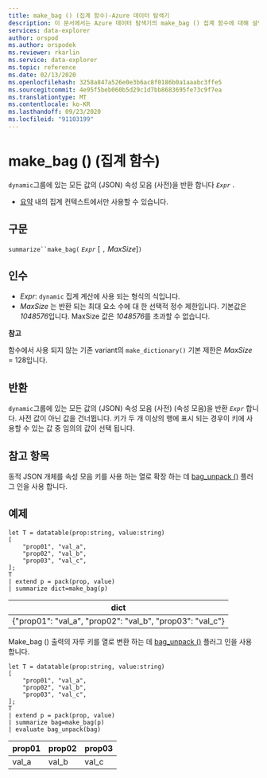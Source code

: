 ```yaml
---
title: make_bag () (집계 함수)-Azure 데이터 탐색기
description: 이 문서에서는 Azure 데이터 탐색기의 make_bag () 집계 함수에 대해 설명 합니다.
services: data-explorer
author: orspod
ms.author: orspodek
ms.reviewer: rkarlin
ms.service: data-explorer
ms.topic: reference
ms.date: 02/13/2020
ms.openlocfilehash: 3258a847a526e0e3b6ac8f0186b0a1aaabc3ffe5
ms.sourcegitcommit: 4e95f5beb060b5d29c1d7bb8683695fe73c9f7ea
ms.translationtype: MT
ms.contentlocale: ko-KR
ms.lasthandoff: 09/23/2020
ms.locfileid: "91103199"
---
```

# <a name="make_bag-aggregation-function"></a>make_bag () (집계 함수)

`dynamic`그룹에 있는 모든 값의 (JSON) 속성 모음 (사전)을 반환 합니다 *`Expr`* .

* [요약](summarizeoperator.md) 내의 집계 컨텍스트에서만 사용할 수 있습니다.

## <a name="syntax"></a>구문

`summarize``make_bag(` *`Expr`* [ `,` *MaxSize*]`)`

## <a name="arguments"></a>인수

* *Expr*: `dynamic` 집계 계산에 사용 되는 형식의 식입니다.
* *MaxSize* 는 반환 되는 최대 요소 수에 대 한 선택적 정수 제한입니다. 기본값은 *1048576*입니다. MaxSize 값은 *1048576*를 초과할 수 없습니다.

**참고**

함수에서 사용 되지 않는 기존 variant의 `make_dictionary()` 기본 제한은 *MaxSize* = 128입니다.

## <a name="returns"></a>반환

`dynamic`그룹에 있는 모든 값의 (JSON) 속성 모음 (사전) (속성 모음)을 반환 *`Expr`* 합니다.
사전 값이 아닌 값을 건너뜁니다.
키가 두 개 이상의 행에 표시 되는 경우이 키에 사용할 수 있는 값 중 임의의 값이 선택 됩니다.

## <a name="see-also"></a>참고 항목

동적 JSON 개체를 속성 모음 키를 사용 하는 열로 확장 하는 데 [bag_unpack ()](bag-unpackplugin.md) 플러그 인을 사용 합니다. 

## <a name="examples"></a>예제

```kusto
let T = datatable(prop:string, value:string)
[
    "prop01", "val_a",
    "prop02", "val_b",
    "prop03", "val_c",
];
T
| extend p = pack(prop, value)
| summarize dict=make_bag(p)

```

|dict|
|----|
|{"prop01": "val_a", "prop02": "val_b", "prop03": "val_c"} |

Make_bag () 출력의 자루 키를 열로 변환 하는 데 [bag_unpack ()](bag-unpackplugin.md) 플러그 인을 사용 합니다. 

```kusto
let T = datatable(prop:string, value:string)
[
    "prop01", "val_a",
    "prop02", "val_b",
    "prop03", "val_c",
];
T
| extend p = pack(prop, value)
| summarize bag=make_bag(p)
| evaluate bag_unpack(bag) 

```

|prop01|prop02|prop03|
|---|---|---|
|val_a|val_b|val_c|
